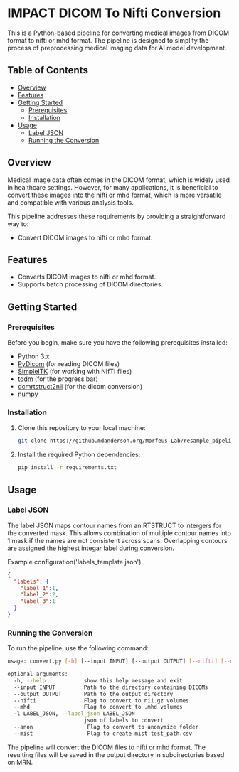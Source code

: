 # IMPACT DICOM To Nifti Conversion

This is a Python-based pipeline for converting medical images from DICOM format to nifti or mhd format. The pipeline is designed to simplify the process of preprocessing medical imaging data for AI model development.

## Table of Contents

- [Overview](#overview)
- [Features](#features)
- [Getting Started](#getting-started)
  - [Prerequisites](#prerequisites)
  - [Installation](#installation)
- [Usage](#usage)
  - [Label JSON](#label-json)
  - [Running the Conversion](#running-the-conversion)

## Overview

Medical image data often comes in the DICOM format, which is widely used in healthcare settings. However, for many applications, it is beneficial to convert these images into the nifti or mhd format, which is more versatile and compatible with various analysis tools. 

This pipeline addresses these requirements by providing a straightforward way to:

- Convert DICOM images to nifti or mhd format.

## Features

- Converts DICOM images to nifti or mhd format.
- Supports batch processing of DICOM directories.

## Getting Started

### Prerequisites

Before you begin, make sure you have the following prerequisites installed:

- Python 3.x
- [PyDicom](https://pydicom.github.io/pydicom/stable/index.html) (for reading DICOM files)
- [SimpleITK](https://pypi.org/project/SimpleITK/) (for working with NIfTI files)
- [tqdm](https://github.com/tqdm/tqdm) (for the progress bar)
- [dcmrtstruct2nii](https://github.com/Sikerdebaard/dcmrtstruct2nii) (for the dicom conversion)
- [numpy](https://numpy.org/)

### Installation

1. Clone this repository to your local machine:

   ```bash
   git clone https://github.mdanderson.org/Morfeus-Lab/resample_pipeline.git
   ```

2. Install the required Python dependencies:

   ```bash
   pip install -r requirements.txt
   ```

## Usage

### Label JSON

The label JSON maps contour names from an RTSTRUCT to intergers for the converted mask. This allows combination of multiple contour names into 1 mask if the names are not consistent across scans. Overlapping contours are assigned the highest integar label during conversion.

Example configuration('labels_template.json')

```json
{
  "labels": {
    "label_1":1,
    "label_2":2,
    "label_3":1
  }
}
```

### Running the Conversion

To run the pipeline, use the following command:

```bash
usage: convert.py [-h] [--input INPUT] [--output OUTPUT] [--nifti] [--mhd] [-l LABEL_JSON]

optional arguments:
  -h, --help            show this help message and exit
  --input INPUT         Path to the directory containing DICOMs
  --output OUTPUT       Path to the output directory
  --nifti               Flag to convert to nii.gz volumes
  --mhd                 Flag to convert to .mhd volumes
  -l LABEL_JSON, --label_json LABEL_JSON
                        json of labels to convert
  --anon                 Flag to convert to anonymize folder
  --mist                 Flag to create mist test_path.csv
```

The pipeline will convert the DICOM files to nifti or mhd format. The resulting files will be saved in the output directory in subdirectories based on MRN.

